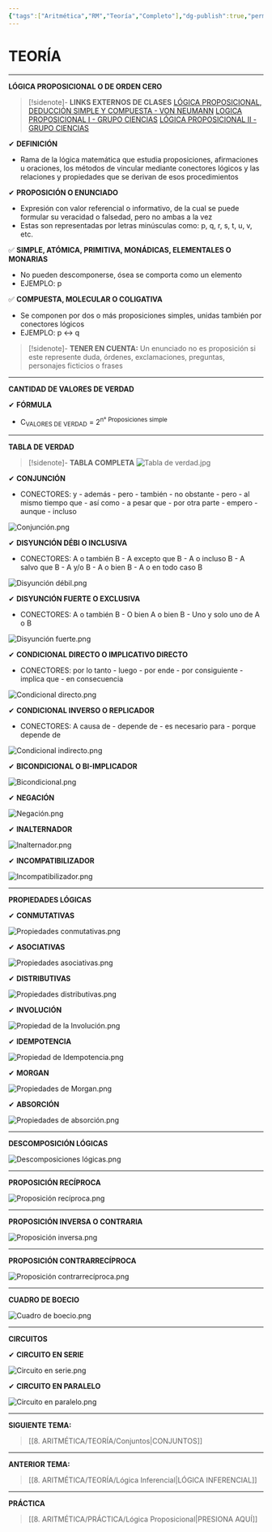 ```yaml
---
{"tags":["Aritmética","RM","Teoría","Completo"],"dg-publish":true,"permalink":"/8-aritmetica/teoria/logica-proposicional/","dgPassFrontmatter":true}
---
```


# TEORÍA
---
**LÓGICA PROPOSICIONAL O DE ORDEN CERO** 

>[!sidenote]- **LINKS EXTERNOS DE CLASES** 
>[LÓGICA PROPOSICIONAL, DEDUCCIÓN SIMPLE Y COMPUESTA - VON NEUMANN](https://www.youtube.com/watch?v=Bphny7iqzcU) 
>[LOGICA PROPOSICIONAL I - GRUPO CIENCIAS](https://www.youtube.com/watch?v=TJpLZgKK9wk) 
>[LÓGICA PROPOSICIONAL II - GRUPO CIENCIAS](https://www.youtube.com/watch?v=dR7z2om1T-k)

✔ **DEFINICIÓN** 
- Rama de la lógica matemática que estudia proposiciones, afirmaciones u oraciones, los métodos de vincular mediante conectores lógicos y las relaciones y propiedades que se derivan de esos procedimientos

✔ **PROPOSICIÓN O ENUNCIADO**
- Expresión con valor referencial o informativo, de la cual se puede formular su veracidad o falsedad, pero no ambas a la vez 
- Estas son representadas por letras minúsculas como: p, q, r, s, t, u, v, etc. 

✅ **SIMPLE, ATÓMICA, PRIMITIVA, MONÁDICAS, ELEMENTALES O MONARIAS**
- No pueden descomponerse, ósea se comporta como un elemento 
- EJEMPLO: p

✅ **COMPUESTA, MOLECULAR O COLIGATIVA** 
- Se componen por dos o más proposiciones simples, unidas también por conectores lógicos 
- EJEMPLO: p ↔ q

>[!sidenote]- **TENER EN CUENTA:** 
>Un enunciado no es proposición si este represente duda, órdenes, exclamaciones, preguntas, personajes ficticios o frases 

---
**CANTIDAD DE VALORES DE VERDAD** 

✔ **FÓRMULA**
- C<sub>VALORES DE VERDAD</sub> = 2<sup>n° Proposiciones simple</sup> 

---
**TABLA DE VERDAD** 

>[!sidenote]- **TABLA COMPLETA** 
![Tabla de verdad.jpg](/img/user/1.%20ELEMENTOS%20GR%C3%81FICOS/Tabla%20de%20verdad.jpg)

✔ **CONJUNCIÓN** 
- CONECTORES: y - además - pero - también - no obstante - pero - al mismo tiempo que - así como - a pesar que - por otra parte - empero - aunque - incluso

![Conjunción.png](/img/user/1.%20ELEMENTOS%20GR%C3%81FICOS/Conjunci%C3%B3n.png)

✔ **DISYUNCIÓN DÉBI O INCLUSIVA** 
- CONECTORES: A o también B - A excepto que B - A o incluso B - A salvo que B - A y/o B - A o bien B - A o en todo caso B

![Disyunción débil.png](/img/user/1.%20ELEMENTOS%20GR%C3%81FICOS/Disyunci%C3%B3n%20d%C3%A9bil.png)

✔ **DISYUNCIÓN FUERTE O EXCLUSIVA** 
- CONECTORES: A o también B - O bien A o bien B - Uno y solo uno de A o B

![Disyunción fuerte.png](/img/user/1.%20ELEMENTOS%20GR%C3%81FICOS/Disyunci%C3%B3n%20fuerte.png)

✔ **CONDICIONAL DIRECTO O IMPLICATIVO DIRECTO** 
- CONECTORES: por lo tanto - luego - por ende - por consiguiente - implica que - en consecuencia 

![Condicional directo.png](/img/user/1.%20ELEMENTOS%20GR%C3%81FICOS/Condicional%20directo.png)

✔ **CONDICIONAL INVERSO O REPLICADOR** 
- CONECTORES: A causa de - depende de - es necesario para - porque depende de 

![Condicional indirecto.png](/img/user/1.%20ELEMENTOS%20GR%C3%81FICOS/Condicional%20indirecto.png)

✔ **BICONDICIONAL O BI-IMPLICADOR**

![Bicondicional.png](/img/user/1.%20ELEMENTOS%20GR%C3%81FICOS/Bicondicional.png)

✔ **NEGACIÓN**

![Negación.png](/img/user/1.%20ELEMENTOS%20GR%C3%81FICOS/Negaci%C3%B3n.png)

✔ **INALTERNADOR** 

![Inalternador.png](/img/user/1.%20ELEMENTOS%20GR%C3%81FICOS/Inalternador.png)

✔ **INCOMPATIBILIZADOR** 

![Incompatibilizador.png](/img/user/1.%20ELEMENTOS%20GR%C3%81FICOS/Incompatibilizador.png)

---
**PROPIEDADES LÓGICAS**

✔ **CONMUTATIVAS** 

![Propiedades conmutativas.png](/img/user/1.%20ELEMENTOS%20GR%C3%81FICOS/Propiedades%20conmutativas.png)

✔ **ASOCIATIVAS** 

![Propiedades asociativas.png](/img/user/1.%20ELEMENTOS%20GR%C3%81FICOS/Propiedades%20asociativas.png)

✔ **DISTRIBUTIVAS** 

![Propiedades distributivas.png](/img/user/1.%20ELEMENTOS%20GR%C3%81FICOS/Propiedades%20distributivas.png)

✔ **INVOLUCIÓN** 

![Propiedad de la Involución.png](/img/user/1.%20ELEMENTOS%20GR%C3%81FICOS/Propiedad%20de%20la%20Involuci%C3%B3n.png)

✔ **IDEMPOTENCIA** 

![Propiedad de Idempotencia.png](/img/user/1.%20ELEMENTOS%20GR%C3%81FICOS/Propiedad%20de%20Idempotencia.png)

✔ **MORGAN** 

![Propiedades de Morgan.png](/img/user/1.%20ELEMENTOS%20GR%C3%81FICOS/Propiedades%20de%20Morgan.png)

✔ **ABSORCIÓN** 

![Propiedades de absorción.png](/img/user/1.%20ELEMENTOS%20GR%C3%81FICOS/Propiedades%20de%20absorci%C3%B3n.png)

---
**DESCOMPOSICIÓN LÓGICAS** 

![Descomposiciones lógicas.png](/img/user/1.%20ELEMENTOS%20GR%C3%81FICOS/Descomposiciones%20l%C3%B3gicas.png)

---
**PROPOSICIÓN RECÍPROCA** 

![Proposición recíproca.png](/img/user/1.%20ELEMENTOS%20GR%C3%81FICOS/Proposici%C3%B3n%20rec%C3%ADproca.png)

---
**PROPOSICIÓN INVERSA O CONTRARIA** 

![Proposición inversa.png](/img/user/1.%20ELEMENTOS%20GR%C3%81FICOS/Proposici%C3%B3n%20inversa.png)

---
**PROPOSICIÓN CONTRARRECÍPROCA** 

![Proposición contrarrecíproca.png](/img/user/1.%20ELEMENTOS%20GR%C3%81FICOS/Proposici%C3%B3n%20contrarrec%C3%ADproca.png)

---
**CUADRO DE BOECIO**

![Cuadro de boecio.png](/img/user/1.%20ELEMENTOS%20GR%C3%81FICOS/Cuadro%20de%20boecio.png)

---
**CIRCUITOS** 

✔ **CIRCUITO EN SERIE** 

![Circuito en serie.png](/img/user/1.%20ELEMENTOS%20GR%C3%81FICOS/Circuito%20en%20serie.png)

✔ **CIRCUITO EN PARALELO** 

![Circuito en paralelo.png](/img/user/1.%20ELEMENTOS%20GR%C3%81FICOS/Circuito%20en%20paralelo.png)

---
**SIGUIENTE TEMA:** 
>[[8. ARITMÉTICA/TEORÍA/Conjuntos\|CONJUNTOS]]

---
**ANTERIOR TEMA:** 
>[[8. ARITMÉTICA/TEORÍA/Lógica Inferencial\|LÓGICA INFERENCIAL]]

---
**PRÁCTICA**
>[[8. ARITMÉTICA/PRÁCTICA/Lógica Proposicional\|PRESIONA AQUÍ]]

